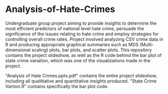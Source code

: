 # Analysis-of-Hate-Crimes

Undergraduate group project aiming to provide insights to determine the most efficient predictors of national level hate crime, persuade the significance of the issues relating to hate crime and employ strategies for controlling overall crime rates. Project involved analyzing CSV crime data in R and producing appropriate graphical summaries such as MDS (Multi-dimensional scaling) plots, bar plots, and scatter plots. This repository contains the project slideshow, as well as the R code behind the bar plot of state crime variation, which was one of the visualizations made in the project. 

"Analysis of Hate Crimes.pptx.pdf" contains the entire project slideshow, including all qualitiative and quantitative insights produced. "State Crime Vartion.R" contains specifically the bar plot code.
